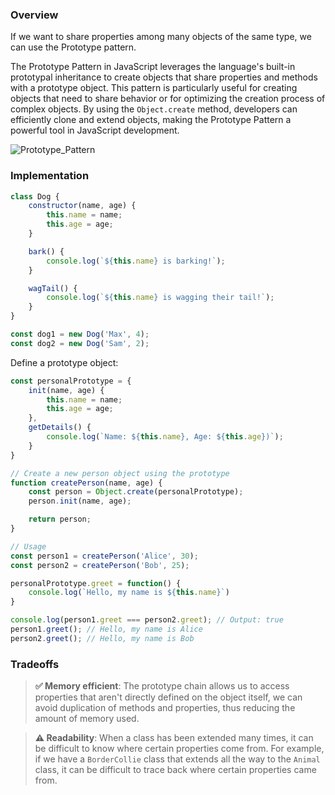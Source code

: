 ### Overview

If we want to share properties among many objects of the same type, we can use the Prototype pattern.

The Prototype Pattern in JavaScript leverages the language's built-in prototypal inheritance to create objects that share properties and methods with a prototype object. This pattern is particularly useful for creating objects that need to share behavior or for optimizing the creation process of complex objects. By using the `Object.create` method, developers can efficiently clone and extend objects, making the Prototype Pattern a powerful tool in JavaScript development.

![Prototype_Pattern](Prototype_Pattern.png)

### Implementation

```js
class Dog {
	constructor(name, age) {
		this.name = name;
		this.age = age;
	}

	bark() {
		console.log(`${this.name} is barking!`);
	}

	wagTail() {
		console.log(`${this.name} is wagging their tail!`);
	}
}

const dog1 = new Dog('Max', 4);
const dog2 = new Dog('Sam', 2);
```

Define a prototype object:

```js
const personalPrototype = {
	init(name, age) {
		this.name = name;
		this.age = age;
	},
	getDetails() {
		console.log(`Name: ${this.name}, Age: ${this.age})`);
	}
}

// Create a new person object using the prototype
function createPerson(name, age) {
	const person = Object.create(personalPrototype);
	person.init(name, age);

	return person;
}

// Usage 
const person1 = createPerson('Alice', 30); 
const person2 = createPerson('Bob', 25);

personalPrototype.greet = function() {
	console.log(`Hello, my name is ${this.name}`)
}

console.log(person1.greet === person2.greet); // Output: true
person1.greet(); // Hello, my name is Alice 
person2.greet(); // Hello, my name is Bob
```

### Tradeoffs

> **✅ Memory efficient**: The prototype chain allows us to access properties that aren't directly defined on the object itself, we can avoid duplication of methods and properties, thus reducing the amount of memory used.

> **⚠️ Readability**: When a class has been extended many times, it can be difficult to know where certain properties come from. For example, if we have a `BorderCollie` class that extends all the way to the `Animal` class, it can be difficult to trace back where certain properties came from.
